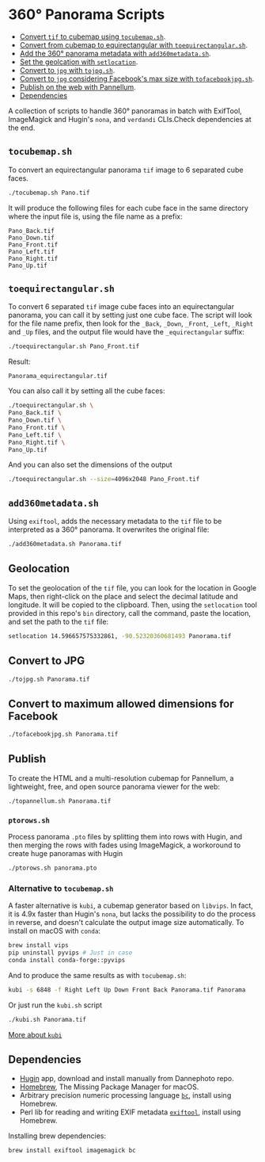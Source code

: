 # 360° Panorama Scripts

* [Convert `tif` to cubemap using `tocubemap.sh`](#tocubemapsh).
* [Convert from cubemap to equirectangular with `toequirectangular.sh`](#toequirectangularsh).
* [Add the 360° panorama metadata with `add360metadata.sh`](#add360metadatash).
* [Set the geolcation with `setlocation`](#geolocation).
* [Convert to `jpg` with `tojpg.sh`](#convert-to-jpg).
* [Convert to `jpg` considering Facebook's max size with `tofacebookjpg.sh`](#convert-to-maximum-allowed-dimensions-for-facebook).
* [Publish on the web with Pannellum](#publish).
* [Dependencies](#dependencies)

A collection of scripts to handle 360° panoramas in batch with ExifTool,
ImageMagick and Hugin's `nona`, and `verdandi` CLIs.Check dependencies at the
end.

## `tocubemap.sh`

To convert an equirectangular panorama `tif` image to 6 separated cube
faces.
```sh
./tocubemap.sh Pano.tif
```

It will produce the following files for each cube face in the same directory
where the input file is, using the file name as a prefix:
```
Pano_Back.tif
Pano_Down.tif
Pano_Front.tif
Pano_Left.tif
Pano_Right.tif
Pano_Up.tif
```

## `toequirectangular.sh`

To convert 6 separated `tif` image cube faces into an equirectangular panorama,
you can call it by setting just one cube face. The script will look for the file
name prefix, then look for the `_Back`, `_Down`, `_Front`, `_Left`, `_Right`
and `_Up` files, and the output file would have the `_equirectangular` suffix:
```sh
./toequirectangular.sh Pano_Front.tif
```

Result:
```
Panorama_equirectangular.tif
```

You can also call it by setting all the cube faces:
```sh
./toequirectangular.sh \
Pano_Back.tif \
Pano_Down.tif \
Pano_Front.tif \
Pano_Left.tif \
Pano_Right.tif \
Pano_Up.tif
```

And you can also set the dimensions of the output
```sh
./toequirectangular.sh --size=4096x2048 Pano_Front.tif
```

## `add360metadata.sh`
Using `exiftool`, adds the necessary metadata to the `tif` file to be
interpreted as a 360° panorama. It overwrites the original file:
```sh
./add360metadata.sh Panorama.tif
```

## Geolocation
To set the geolocation of the `tif` file, you can look for the location in
Google Maps, then right-click on the place and select the decimal latitude
and longitude. It will be copied to the clipboard. Then, using the `setlocation`
tool provided in this repo's `bin` directory, call the command, paste the
location, and set the path to the `tif` file:
```sh
setlocation 14.596657575332861, -90.52320360681493 Panorama.tif
```

## Convert to JPG
```sh
./tojpg.sh Panorama.tif
```

## Convert to maximum allowed dimensions for Facebook
```sh
./tofacebookjpg.sh Panorama.tif
```

## Publish
To create the HTML and a multi-resolution cubemap for Pannellum, a lightweight,
free, and open source panorama viewer for the web:
```sh
./topannellum.sh Panorama.tif
```

### `ptorows.sh`
Process panorama `.pto` files by splitting them into rows with Hugin, and
then merging the rows with fades using ImageMagick, a workoround to create huge
panoramas with Hugin
```sh
./ptorows.sh panorama.pto
```

### Alternative to `tocubemap.sh`
A faster alternative is `kubi`, a cubemap generator based on `libvips`. In fact,
it is 4.9x faster than Hugin's `nona`, but lacks the possibility to do the
process in reverse, and doesn't calculate the output image size automatically.
To install on macOS with `conda`:

```sh
brew install vips
pip uninstall pyvips # Just in case
conda install conda-forge::pyvips
```

And to produce the same results as with `tocubemap.sh`:
```sh
kubi -s 6848 -f Right Left Up Down Front Back Panorama.tif Panorama
```

Or just run the `kubi.sh` script
```sh
./kubi.sh Panorama.tif
```

[More about `kubi`](https://github.com/indus/kubi)

## Dependencies
* [Hugin](https://bitbucket.org/Dannephoto/hugin/downloads/) app, download and
  install manually from Dannephoto repo.
* [Homebrew](https://brew.sh/), The Missing Package Manager for macOS.
* Arbitrary precision numeric processing language 
  [`bc`](https://formulae.brew.sh/formula/bc), install using Homebrew.
* Perl lib for reading and writing EXIF metadata
  [`exiftool`](https://formulae.brew.sh/formula/exiftool), install using
  Homebrew.

Installing brew dependencies:
```sh
brew install exiftool imagemagick bc
```